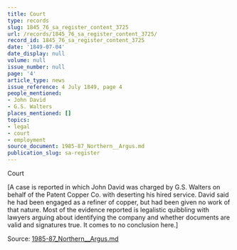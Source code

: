 ```yaml
---
title: Court
type: records
slug: 1845_76_sa_register_content_3725
url: /records/1845_76_sa_register_content_3725/
record_id: 1845_76_sa_register_content_3725
date: '1849-07-04'
date_display: null
volume: null
issue_number: null
page: '4'
article_type: news
issue_reference: 4 July 1849, page 4
people_mentioned:
- John David
- G.S. Walters
places_mentioned: []
topics:
- legal
- court
- employment
source_document: 1985-87_Northern__Argus.md
publication_slug: sa-register
---
```


Court

[A case is reported in which John David was charged by G.S. Walters on behalf of the Patent Copper Co. with deserting his hired service.  David said he had been engaged as a refiner of copper, but had been given no work of that nature.  Most of the evidence reported is legalistic quibbling with lawyers arguing about identifying the company and whether documents are valid and signatures true. It comes to no conclusion here.]

Source: [1985-87_Northern__Argus.md](/downloads/markdown/1985-87_Northern__Argus.md)
